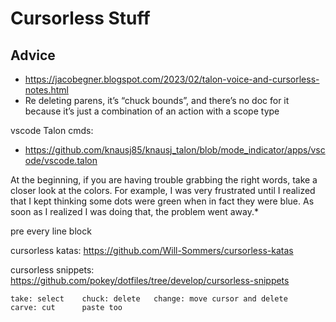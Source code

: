 # Cursorless Stuff


## Advice

 - https://jacobegner.blogspot.com/2023/02/talon-voice-and-cursorless-notes.html
 - Re deleting parens, it’s “chuck bounds”, and there’s no doc for it because it’s just a combination of an action with a scope type


vscode Talon cmds:
- https://github.com/knausj85/knausj_talon/blob/mode_indicator/apps/vscode/vscode.talon

At the beginning, if you are having trouble grabbing the right words, take a closer look at the colors. For example, I was very frustrated until I realized that I kept thinking some dots were green when in fact they were blue. As soon as I realized I was doing that, the problem went away.*

pre every line block

cursorless katas: https://github.com/Will-Sommers/cursorless-katas

cursorless snippets: https://github.com/pokey/dotfiles/tree/develop/cursorless-snippets

```
take: select    chuck: delete   change: move cursor and delete
carve: cut      paste too
```